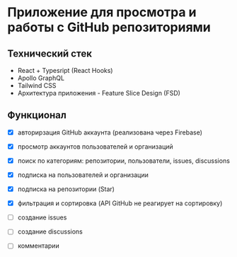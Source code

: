 # Приложение для просмотра и работы с GitHub репозиториями

## Технический стек
- React + Typesript (React Hooks)
- Apollo GraphQL
- Tailwind CSS
- Архитектура приложения - Feature Slice Design (FSD)

## Функционал
- [x] авторирзация GitHub аккаунта (реализована через Firebase)
- [x] просмотр аккаунтов пользователей и организаций 
- [x] поиск по категориям: репозитории, пользователи, issues, discussions 
- [x] подписка на пользователей и организации 
- [x] подписка на репозитории (Star)
- [x] фильтрация и сортировка (API GitHub не реагирует на сортировку)
- [ ] создание issues 
- [ ] создание discussions
- [ ] комментарии

  
